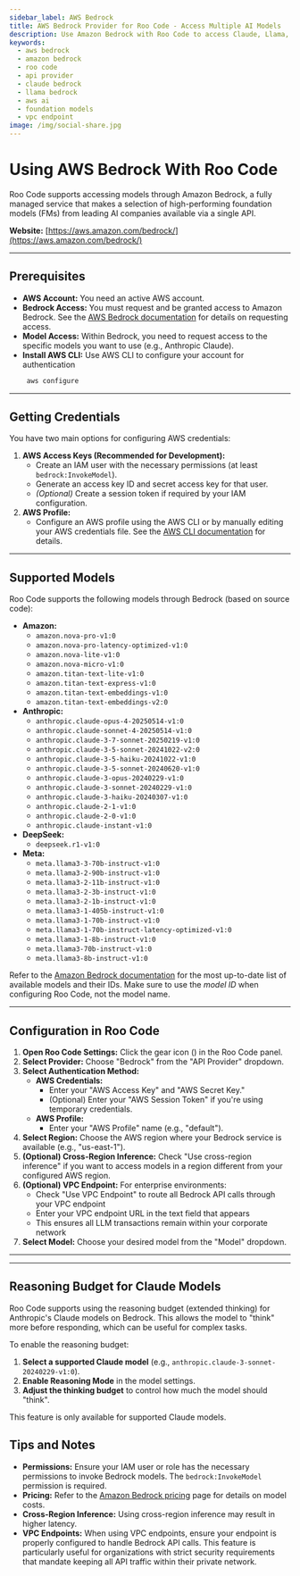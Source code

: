 ```yaml
---
sidebar_label: AWS Bedrock
title: AWS Bedrock Provider for Roo Code - Access Multiple AI Models
description: Use Amazon Bedrock with Roo Code to access Claude, Llama, and other foundation models through AWS. Configure credentials and VPC endpoints.
keywords:
  - aws bedrock
  - amazon bedrock
  - roo code
  - api provider
  - claude bedrock
  - llama bedrock
  - aws ai
  - foundation models
  - vpc endpoint
image: /img/social-share.jpg
---
```


# Using AWS Bedrock With Roo Code

Roo Code supports accessing models through Amazon Bedrock, a fully managed service that makes a selection of high-performing foundation models (FMs) from leading AI companies available via a single API.

**Website:** [https://aws.amazon.com/bedrock/](https://aws.amazon.com/bedrock/)

---

## Prerequisites

*   **AWS Account:** You need an active AWS account.
*   **Bedrock Access:** You must request and be granted access to Amazon Bedrock.  See the [AWS Bedrock documentation](https://docs.aws.amazon.com/bedrock/latest/userguide/getting-started.html) for details on requesting access.
*   **Model Access:** Within Bedrock, you need to request access to the specific models you want to use (e.g., Anthropic Claude).
*   **Install AWS CLI:** Use AWS CLI to configure your account for authentication
    ```bash
     aws configure
    ```

---

## Getting Credentials

You have two main options for configuring AWS credentials:

1.  **AWS Access Keys (Recommended for Development):**
    *   Create an IAM user with the necessary permissions (at least `bedrock:InvokeModel`).
    *   Generate an access key ID and secret access key for that user.
    *   *(Optional)* Create a session token if required by your IAM configuration.
2.  **AWS Profile:**
    *   Configure an AWS profile using the AWS CLI or by manually editing your AWS credentials file.  See the [AWS CLI documentation](https://docs.aws.amazon.com/cli/latest/userguide/cli-configure-profiles.html) for details.

---

## Supported Models

Roo Code supports the following models through Bedrock (based on source code):

*   **Amazon:**
    *   `amazon.nova-pro-v1:0`
    *   `amazon.nova-pro-latency-optimized-v1:0`
    *   `amazon.nova-lite-v1:0`
    *   `amazon.nova-micro-v1:0`
    *   `amazon.titan-text-lite-v1:0`
    *   `amazon.titan-text-express-v1:0`
    *   `amazon.titan-text-embeddings-v1:0`
    *   `amazon.titan-text-embeddings-v2:0`
*   **Anthropic:**
    *   `anthropic.claude-opus-4-20250514-v1:0`
    *   `anthropic.claude-sonnet-4-20250514-v1:0`
    *   `anthropic.claude-3-7-sonnet-20250219-v1:0`
    *   `anthropic.claude-3-5-sonnet-20241022-v2:0`
    *   `anthropic.claude-3-5-haiku-20241022-v1:0`
    *   `anthropic.claude-3-5-sonnet-20240620-v1:0`
    *   `anthropic.claude-3-opus-20240229-v1:0`
    *   `anthropic.claude-3-sonnet-20240229-v1:0`
    *   `anthropic.claude-3-haiku-20240307-v1:0`
    *   `anthropic.claude-2-1-v1:0`
    *   `anthropic.claude-2-0-v1:0`
    *   `anthropic.claude-instant-v1:0`
*   **DeepSeek:**
    *   `deepseek.r1-v1:0`
*   **Meta:**
    *   `meta.llama3-3-70b-instruct-v1:0`
    *   `meta.llama3-2-90b-instruct-v1:0`
    *   `meta.llama3-2-11b-instruct-v1:0`
    *   `meta.llama3-2-3b-instruct-v1:0`
    *   `meta.llama3-2-1b-instruct-v1:0`
    *   `meta.llama3-1-405b-instruct-v1:0`
    *   `meta.llama3-1-70b-instruct-v1:0`
    *   `meta.llama3-1-70b-instruct-latency-optimized-v1:0`
    *   `meta.llama3-1-8b-instruct-v1:0`
    *   `meta.llama3-70b-instruct-v1:0`
    *   `meta.llama3-8b-instruct-v1:0`

Refer to the [Amazon Bedrock documentation](https://docs.aws.amazon.com/bedrock/latest/userguide/models-supported.html) for the most up-to-date list of available models and their IDs. Make sure to use the *model ID* when configuring Roo Code, not the model name.

---

## Configuration in Roo Code

1.  **Open Roo Code Settings:** Click the gear icon (<Codicon name="gear" />) in the Roo Code panel.
2.  **Select Provider:** Choose "Bedrock" from the "API Provider" dropdown.
3.  **Select Authentication Method:**
    *   **AWS Credentials:**
        *   Enter your "AWS Access Key" and "AWS Secret Key."
        *   (Optional) Enter your "AWS Session Token" if you're using temporary credentials.
    *   **AWS Profile:**
        *   Enter your "AWS Profile" name (e.g., "default").
4.  **Select Region:** Choose the AWS region where your Bedrock service is available (e.g., "us-east-1").
5.  **(Optional) Cross-Region Inference:** Check "Use cross-region inference" if you want to access models in a region different from your configured AWS region.
6.  **(Optional) VPC Endpoint:** For enterprise environments:
    *   Check "Use VPC Endpoint" to route all Bedrock API calls through your VPC endpoint
    *   Enter your VPC endpoint URL in the text field that appears
    *   This ensures all LLM transactions remain within your corporate network
7.  **Select Model:** Choose your desired model from the "Model" dropdown.

---
---

## Reasoning Budget for Claude Models

Roo Code supports using the reasoning budget (extended thinking) for Anthropic's Claude models on Bedrock. This allows the model to "think" more before responding, which can be useful for complex tasks.

To enable the reasoning budget:

1.  **Select a supported Claude model** (e.g., `anthropic.claude-3-sonnet-20240229-v1:0`).
2.  **Enable Reasoning Mode** in the model settings.
3.  **Adjust the thinking budget** to control how much the model should "think".

This feature is only available for supported Claude models.

## Tips and Notes

*   **Permissions:**  Ensure your IAM user or role has the necessary permissions to invoke Bedrock models.  The `bedrock:InvokeModel` permission is required.
*   **Pricing:**  Refer to the [Amazon Bedrock pricing](https://aws.amazon.com/bedrock/pricing/) page for details on model costs.
*   **Cross-Region Inference:**  Using cross-region inference may result in higher latency.
*   **VPC Endpoints:**  When using VPC endpoints, ensure your endpoint is properly configured to handle Bedrock API calls. This feature is particularly useful for organizations with strict security requirements that mandate keeping all API traffic within their private network.
